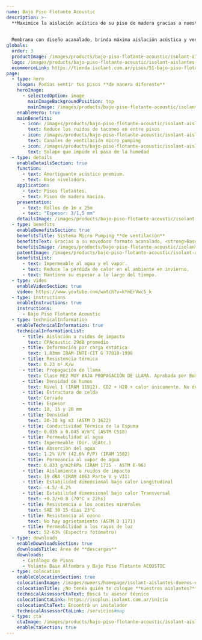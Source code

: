 ```yaml
---
name: Bajo Piso Flotante Acoustic
description: >-
  **Maximice la aislación acústica de su piso de madera gracias a nuestro sistema de "micropumping".**
  
  
  Membrana con diseño acanalado, brinda máxima aislación acústica y ventilación por micro pumping. Posee un film de polietileno y solape de 7 cm de ancho.
globals:
  order: 3
  productImage: /images/products/bajo-piso-flotante-acoustic/isolant-aislantes-linea-pisos-bajo-piso-flotante-acoustic-imagen-rollo.png
  logo: /images/products/bajo-piso-flotante-acoustic/isolant-aislantes-linea-pisos-bajo-piso-flotante-acoustic-logo.jpg
  ecommerceLink: https://tienda.isolant.com.ar/pisos/51-bajo-piso-flotante-acoustic.html
page:
  - type: hero
    slogan: Podías sentir tus pisos **de manera diferente**
    heroImage:
      - selectedOption: image
        mainImageBackgroundPosition: top
        mainImage: /images/products/bajo-piso-flotante-acoustic/isolant-aislantes-linea-pisos-bajo-piso-flotante-acoustic-imagen.jpg
    enableHero: true
    mainBenefits:
      - icon: /images/products/bajo-piso-flotante-acoustic/isolant-aislantes-linea-pisos-bajo-piso-flotante-acoustic-beneficio-1.svg
        text: Reduce los ruidos de taconeo en entre pisos
      - icon: /images/products/bajo-piso-flotante-acoustic/isolant-aislantes-linea-pisos-bajo-piso-flotante-acoustic-beneficio-2.svg
        text: Canales de ventilación micro pumping
      - icon: /images/products/bajo-piso-flotante-acoustic/isolant-aislantes-linea-pisos-bajo-piso-flotante-acoustic-beneficio-3.svg
        text: Solape que impide el paso de la humedad
  - type: details
    enableDetailsSection: true
    function:
      - text: Amortiguante acústico premium.
      - text: Base niveladora.
    application:
      - text: Pisos flotantes.
      - text: Pisos de madera maciza.
    presentation:
      - text: Rollos de 1m x 25m
      - text: "Espesor: 3/1,5 mm"
    detailsImage: /images/products/bajo-piso-flotante-acoustic/isolant-aislantes-linea-pisos-bajo-piso-flotante-acoustic-imagen-detalle.jpg
  - type: benefits
    enableBenefitsSection: true
    benefitsTitle: Sistema Micro Pumping **de ventilación**
    benefitsText: Gracias a su novedoso formato acanalado, <strong>Base para Piso Flotante Acoustic</strong> de ISOLANT®, colabora con la ventilación necesaria del contrapiso.<br /></br />Incorporamos así la función de “micro-pumping”. Al caminar sobre el piso flotante, la presión que se ejerce activa los canales de ventilación promoviendo el movimiento de aire que genera la ventilación necesaria para disipar la humedad que pudiera haber en el contrapiso.
    benefitsImage: /images/products/bajo-piso-flotante-acoustic/isolant-aislantes-linea-pisos-bajo-piso-flotante-acoustic-beneficio-exclusivo.jpg
    patentImage: /images/products/bajo-piso-flotante-acoustic/isolant-aislantes-linea-pisos-bajo-piso-flotante-acoustic-patente.png
    benefitsList:
      - text: Impermeable al agua y el vapor.
      - text: Reduce la pérdida de calor en el ambiente en invierno.
      - text: Mantiene su espesor a lo largo del tiempo.
  - type: video
    enableVideoSection: true
    video: https://www.youtube.com/watch?v=kYmErVwc5_k
  - type: instructions
    enableInstructions: true
    instructions:
      - Bajo Piso Flotante Acoustic
  - type: technicalInformation
    enableTechnicalInformation: true
    technicalInformationList:
      - title: Aislación a ruidos de impacto
        text: CPAcoustic 29dB promedio
      - title: Deformación por carga estática
        text: 1,83mm IRAM-INTI-CIT G 77018-1998
      - title: Resistencia térmica
        text: 0.23 m².K/w
      - title: Propagación de llama
        text: Clase RE2 MUY BAJA PROPAGACIÓN DE LLAMA. Aprobada por Bomberos Argentina.
      - title: Densidad de humos
        text: Nivel 1 (IRAM 11912). CO2 + H20 + calor únicamente. No desprende gases envenenantes.
      - title: Estructura de celda
        text: Cerrada
      - title: Espesor
        text: 10, 15 y 20 mm
      - title: Densidad
        text: 20-30 kg m3 (ASTM D 1622)
      - title: Conductividad Térmica de la Espuma
        text: 0.035 a 0.045 W/m°C (ASTM C518)
      - title: Permeabilidad al agua
        text: Impermeable (Dir. UEAtc.)
      - title: Absorción del agua
        text: 1.2% V/V (42.6% P/P) (IRAM 1582)
      - title: Permeancia al vapor de agua
        text: 0.033 g/m2hkPa (IRAM 1735 - ASTM E-96)
      - title: Aislamiento a ruidos de impacto
        text: 19 dBA (IRAM 4063 Parte V y VII)
      - title: Estabilidad dimensional bajo calor Longitudinal
        text: -4.5/-4.2%
      - title: Estabilidad dimensional bajo calor Transversal
        text: +0.3/+0.8 (70°C x 22hs)
      - title: Resistencia a los aceites minerales
        text: SAE 30 15 días 23°C
      - title: Resistencia al ozono
        text: No hay agrietamiento (ASTM D 1171)
      - title: Permeabilidad a los rayos de luz
        text: 52-63% (Espectro fotómetro)
  - type: downloads
    enableDownloadsSection: true
    downloadsTitle: Área de **descargas**
    downloads:
      - Catálogo de Pisos
      - Volante Base Alfombra y Bajo Piso Flotante ACOUSTIC
  - type: colocation
    enableColocationSection: true
    colocationImage: /images/owners/homepage/isolant-aislantes-duenos-e-inquilinos-isoplus-colocation.jpg
    colocationTitle: ¿No tenés quién te coloque **nuestros aislantes?**
    technicalAssessorCtaText: Buscá tu asesor técnico
    colocationCtaLink: https://isoplus.isolant.com.ar/inicio
    colocationCtaText: Encontrá un instalador
    technicalAssessorCtaLink: /servicios#map
  - type: cta
    ctaImage: /images/products/bajo-piso-flotante-acoustic/isolant-aislantes-linea-pisos-bajo-piso-flotante-acoustic-cta-fondo.jpg
    enableCtaSection: true
---
```

